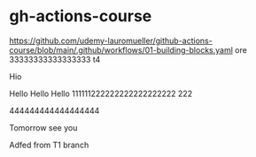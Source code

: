 # gh-actions-course
https://github.com/udemy-lauromueller/github-actions-course/blob/main/.github/workflows/01-building-blocks.yaml
ore
33333333333333333
t4

Hio

Hello
Hello
Hello
111111222222222222222222
222


444444444444444444




Tomorrow see you

Adfed from T1 branch

